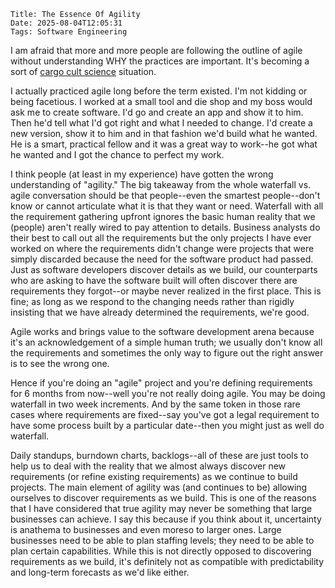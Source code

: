     Title: The Essence Of Agility
    Date: 2025-08-04T12:05:31
    Tags: Software Engineering

I am afraid that more and more people are following the outline of agile without understanding WHY the practices are important.  It's becoming a sort of [cargo cult science](https://en.wikipedia.org/wiki/Surely_You%27re_Joking,_Mr._Feynman!#Cargo_Cult_Science) situation.

<!-- more -->

I actually practiced agile long before the term existed.  I'm not kidding or being facetious.  I worked at a small tool and die shop and my boss would ask me to create software.  I'd go and create an app and show it to him.  Then he'd tell what I'd got right and what I needed to change.  I'd create a new version, show it to him and in that fashion we'd build what he wanted. He is a smart, practical fellow and it was a great way to work--he got what he wanted and I got the chance to perfect my work.

I think people (at least in my experience) have gotten the wrong understanding of "agility."  The big takeaway from the whole waterfall vs. agile conversation should be that people--even the smartest people--don't know or cannot articulate what it is that they want or need.  Waterfall with all the requirement gathering upfront ignores the basic human reality that we (people) aren't really wired to pay attention to details. Business analysts do their best to call out all the requirements but the only projects I have ever worked on where the requirements didn't change were projects that were simply discarded because the need for the software product had passed.  Just as software developers discover details as we build, our counterparts who are asking to have the software built will often discover there are requirements they forgot--or maybe never realized in the first place.  This is fine; as long as we respond to the changing needs rather than rigidly insisting that we have already determined the requirements, we're good.

Agile works and brings value to the software development arena because it's an acknowledgement of a simple human truth; we usually don't know all the requirements and sometimes the only way to figure out the right answer is to see the wrong one.  

Hence if you're doing an "agile" project and you're defining requirements for 6 months from now--well you're not really doing agile.  You may be doing waterfall in two week increments.  And by the same token in those rare cases where requirements are fixed--say you've got a legal requirement to have some process built by a particular date--then you might just as well do waterfall.   

Daily standups, burndown charts, backlogs--all of these are just tools to help us to deal with the reality that we almost always discover new requirements (or refine existing requirements) as we continue to build projects. The main element of agility was (and continues to be) allowing ourselves to discover requirements as we build.  This is one of the reasons that I have considered that true agility may never be something that large businesses can achieve. I say this because if you think about it, uncertainty is anathema to businesses and even moreso to larger ones. Large businesses need to be able to plan staffing levels; they need to be able to plan certain capabilities. While this is not directly opposed to discovering requirements as we build, it's definitely not as compatible with predictability and long-term forecasts as we'd like either. 
